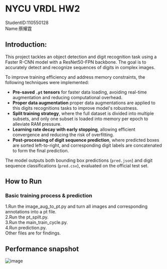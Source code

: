 # NYCU VRDL HW2  
StudentID:110550128  
Name:蔡耀霆
## Introduction:

This project tackles an object detection and digit recognition task using a Faster R-CNN model with a ResNet50-FPN backbone. The goal is to accurately detect and recognize sequences of digits in complex images.

To improve training efficiency and address memory constraints, the following techniques were implemented:

- **Pre-saved `.pt` tensors** for faster data loading, avoiding real-time augmentation and reducing computational overhead.
- **Proper data augmentation** proper data augmentations are applied to this digits recognitions tasks to improve model's robustness.
- **Split training strategy**, where the full dataset is divided into multiple subsets, and only one subset is loaded into memory per epoch to alleviate RAM pressure.
- **Learning rate decay with early stopping**, allowing efficient convergence and reducing the risk of overfitting.
- **Post-processing of digit sequence prediction**, where predicted boxes are sorted left-to-right, and corresponding digit labels are concatenated to form the final prediction.

The model outputs both bounding box predictions (`pred.json`) and digit sequence classifications (`pred.csv`), evaluated on the official test set.

## How to Run
### Basic training process & prediction
1.Run the image_aug_to_pt.py and turn all images and corresponding annotations into a pt file.  
2.Run the pt_spilt.py.  
3.Run the main_train_cycle.py.  
4.Run prediction.py.  
Other files are for findings.  
## Performance snapshot
![image](https://github.com/user-attachments/assets/dbff9a04-fd66-4c45-948f-c04daeb32820)
